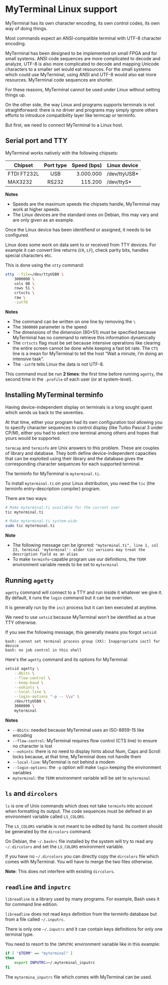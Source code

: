MyTerminal Linux support
========================

MyTerminal has its own character encoding, its own control codes, its own way
of doing things.

Most commands expect an ANSI-compatible terminal with UTF-8 character encoding.

MyTerminal has been designed to be implemented on small FPGA and for small
systems. ANSI code sequences are more complicated to decode and analyze, UTF-8
is also more complicated to decode and mapping Unicode characters to a smaller
set would eat resources. For the small systems which could use MyTerminal,
using ANSI and UTF-8 would also eat more resources. MyTerminal code sequences
are shorter.

For these reasons, MyTerminal cannot be used under Linux without setting things
up.

On the other side, the way Linux and programs supports terminals is not
straightforward: there is no driver and programs may simply ignore others
efforts to introduce compatibility layer like termcap or terminfo.

But first, we need to connect MyTerminal to a Linux host.

Serial port and TTY
-------------------

MyTerminal works natively with the following chipsets:

| Chipset     | Port type | Speed (bps) | Linux device |
| ----------- |:---------:| -----------:| ------------ |
| FTDI FT232L | USB       |   3.000.000 | /dev/ttyUSB* |
| MAX3232     | RS232     |     115.200 | /dev/ttyS*   |

**Notes**

- Speeds are the maximum speeds the chipsets handle, MyTerminal may work
  at higher speeds.
- The Linux devices are the standard ones on Debian, this may vary and are only
  given as an example. 

Once the Linux device has been identifiend or assigned, it needs to be
configured.

Linux does some work on data sent to or received from TTY devices. For example
it can convert line returns (`CR`, `LF`), check parity bits, handles special
characters etc.

This is done using the `stty` command:

```bash
stty --file=/dev/ttyUSB0 \
    3000000 \
    cols 80 \
    rows 51 \
    crtscts \
    raw \
    -iutf8
```

**Notes**

- The command can be written on one line by removing the `\`
- The `3000000` parameter is the speed 
- The dimensions of the dimension (80×51) must be specified because MyTerminal
  has no command to retrieve this information dynamically
- The `crtscts` flag must be set because intensive operations like clearing the
  entire screen cannot be done while keeping a fast bit rate. The `CTS` line is
  a mean for MyTerminal to tell the host “Wait a minute, I’m doing an intensive task”.
- The `-iutf8` tells Linux the data is not UTF-8.

This command must be run **2 times**: the first time before running `agetty`,
the second time in the `.profile` of each user (or at system-level).

Installing MyTerminal terminfo
------------------------------

Having device-independent display on terminals is a long sought quest which
sends us back to the seventies.

At that time, either your program had its own configuration tool allowing you
to specify character sequences to control display (like Turbo Pascal 3 under
CP/M), either you had to select one terminal among others and hopes that yours
would be supported.

`termcap` and `terminfo` are Unix answers to this problem. These are couples of
library and database. They both define device-independent capacities that can
be exploited using their library and the database gives the corresponding 
character sequences for each supported terminal.

The terminfo for MyTerminal is `myterminal.ti`.

To install `myterminal.ti` on your Linux distribution, you need the `tic` (the
terminfo entry-description compiler) program.

There are two ways:

```bash
# Make myterminal.ti available for the current user
tic myterminal.ti

# Make myterminal.ti system-wide
sudo tic myterminal.ti
```

**Note**

- The following message can be ignored: `"myterminal.ti", line 1, col 23, terminal 'myterminal': older tic versions may treat the description field as an alias`
- To make `terminfo`-capable program use our definitions, the `TERM` environment
  variable needs to be set to `myterminal`

Running `agetty`
----------------

`agetty` command will connect to a TTY and run inside it whatever we give it. By
default, it runs the `login` command but it can be overriden.

It is generally run by the `init` process but it can ben executed at anytime.

We need to use `setsid` because MyTerminal won't be identified as a true TTY
otherwise.

If you see the following message, this generally means you forgot `setsid`:

    bash: cannot set terminal process group (XX): Inappropriate ioctl for device
    bash: no job control in this shell

Here's the `agetty` command and its options for MyTerminal:

```bash
setsid agetty \
    --8bits \
    --flow-control \
    --keep-baud \
    --nohints \
    --local-line \
    --login-options "-p -- \\u" \
    /dev/ttyUSB0 \
    3000000 \
    myterminal
```

**Notes**

- `--8bits`: needed because MyTerminal uses an ISO-8859-15 like encoding
- `--flow-control`: MyTerminal requires flow control (CTS line) to ensure no
  character is lost
- `--nohints`: there is no need to display hints about Num, Caps and Scroll
  locks because, at that time, MyTerminal does not handle them
- `--local-line`: MyTerminal is not behind a modem
- `--login-options`: the `-p` option will make `login` keeping the environment
  variables
- `myterminal`: the `TERM` environment variable will be set to `myterminal`

`ls` and `dircolors`
--------------------

`ls` is one of Unix commands which does not take `terminfo` into account when
formatting its output. The code sequences must be defined in an environment
variable called `LS_COLORS`.

The `LS_COLORS` variable is not meant to be edited by hand. Its content should
be generated by the `dircolors` command.

On Debian, the `~/.bashrc` file installed by the system will try to read any
`~/.dircolors` and set the `LS_COLORS` environment variable.

If you have no `~/.dircolors` you can directly copy the `dircolors` file which
comes with MyTerminal. You will have to merge the two files otherwise.

**Note**: This does not interfere with existing `dircolors`.

`readline` and `inputrc`
------------------------

`libreadline` is a library used by many programs. For example, Bash uses it for command line edition.

`libreadline` does not read keys definition from the terminfo database but from
a file called `~/.inputrc`.

There is only one `~/.inputrc` and it can contain keys definitions for only one
terminal type.

You need to resort to the `INPUTRC` environment variable like in this example:

```bash
if [ "$TERM" == "myterminal" ]
then
    export INPUTRC=~/.myterminal_inputrc
fi
```

The `mytermina_inputrc` file which comes with MyTerminal can be used.
